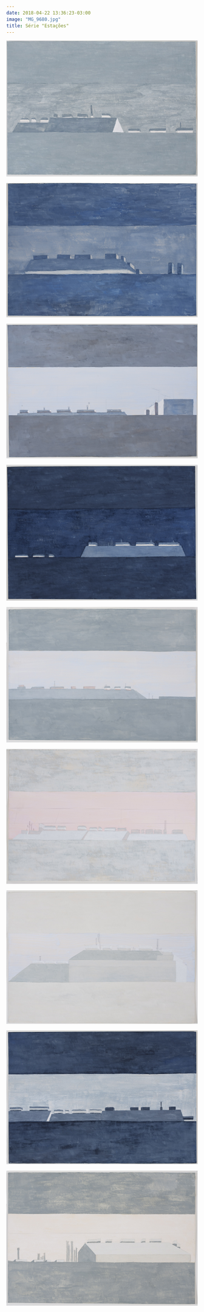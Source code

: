 ```yaml
---
date: 2018-04-22 13:36:23-03:00
image: "MG_9680.jpg"
title: Série "Estações"
---
```


![](MG_9687.jpg "Grafite, ponta de prata e têmpera sobre cartão. 49,5 x 34,5 cm, 2010.")

![](MG_9686.jpg "Grafite, ponta de prata e têmpera sobre cartão. 49,5 x 34,5 cm, 2010.")

![](MG_9685.jpg "Grafite, ponta de prata e têmpera sobre cartão. 49,5 x 34,5 cm, 2010.")

![](MG_9683.jpg "Grafite, ponta de prata e têmpera sobre cartão. 49,5 x 34,5 cm, 2010.")

![](MG_9682.jpg "Grafite, ponta de prata e têmpera sobre cartão. 49,5 x 34,5 cm, 2010.")

![](MG_9681.jpg "Grafite, ponta de prata e têmpera sobre cartão. 49,5 x 34,5 cm, 2010.")

![](MG_9680.jpg "Grafite, ponta de prata e têmpera sobre cartão. 49,5 x 34,5 cm, 2010.")

![](MG_9679.jpg "Grafite, ponta de prata e têmpera sobre cartão. 49,5 x 34,5 cm, 2010.")

![](MG_9678.jpg "Grafite, ponta de prata e têmpera sobre cartão. 49,5 x 34,5 cm, 2010.")
